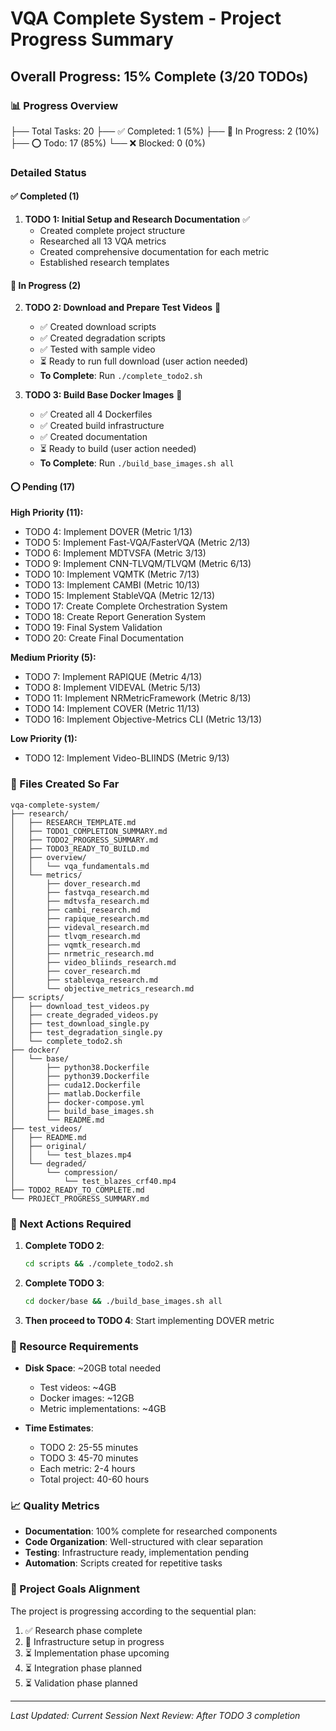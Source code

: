# VQA Complete System - Project Progress Summary

## Overall Progress: 15% Complete (3/20 TODOs)

### 📊 Progress Overview
   ├── Total Tasks: 20
   ├── ✅ Completed: 1 (5%)
   ├── 🔄 In Progress: 2 (10%)
   ├── ⭕ Todo: 17 (85%)
   └── ❌ Blocked: 0 (0%)

### Detailed Status

#### ✅ Completed (1)
1. **TODO 1: Initial Setup and Research Documentation** ✅
   - Created complete project structure
   - Researched all 13 VQA metrics
   - Created comprehensive documentation for each metric
   - Established research templates

#### 🔄 In Progress (2)

2. **TODO 2: Download and Prepare Test Videos** 🔄
   - ✅ Created download scripts
   - ✅ Created degradation scripts
   - ✅ Tested with sample video
   - ⏳ Ready to run full download (user action needed)
   - **To Complete**: Run `./complete_todo2.sh`

3. **TODO 3: Build Base Docker Images** 🔄
   - ✅ Created all 4 Dockerfiles
   - ✅ Created build infrastructure
   - ✅ Created documentation
   - ⏳ Ready to build (user action needed)
   - **To Complete**: Run `./build_base_images.sh all`

#### ⭕ Pending (17)

**High Priority (11):**
- TODO 4: Implement DOVER (Metric 1/13)
- TODO 5: Implement Fast-VQA/FasterVQA (Metric 2/13)
- TODO 6: Implement MDTVSFA (Metric 3/13)
- TODO 9: Implement CNN-TLVQM/TLVQM (Metric 6/13)
- TODO 10: Implement VQMTK (Metric 7/13)
- TODO 13: Implement CAMBI (Metric 10/13)
- TODO 15: Implement StableVQA (Metric 12/13)
- TODO 17: Create Complete Orchestration System
- TODO 18: Create Report Generation System
- TODO 19: Final System Validation
- TODO 20: Create Final Documentation

**Medium Priority (5):**
- TODO 7: Implement RAPIQUE (Metric 4/13)
- TODO 8: Implement VIDEVAL (Metric 5/13)
- TODO 11: Implement NRMetricFramework (Metric 8/13)
- TODO 14: Implement COVER (Metric 11/13)
- TODO 16: Implement Objective-Metrics CLI (Metric 13/13)

**Low Priority (1):**
- TODO 12: Implement Video-BLIINDS (Metric 9/13)

### 📁 Files Created So Far

```
vqa-complete-system/
├── research/
│   ├── RESEARCH_TEMPLATE.md
│   ├── TODO1_COMPLETION_SUMMARY.md
│   ├── TODO2_PROGRESS_SUMMARY.md
│   ├── TODO3_READY_TO_BUILD.md
│   ├── overview/
│   │   └── vqa_fundamentals.md
│   └── metrics/
│       ├── dover_research.md
│       ├── fastvqa_research.md
│       ├── mdtvsfa_research.md
│       ├── cambi_research.md
│       ├── rapique_research.md
│       ├── videval_research.md
│       ├── tlvqm_research.md
│       ├── vqmtk_research.md
│       ├── nrmetric_research.md
│       ├── video_bliinds_research.md
│       ├── cover_research.md
│       ├── stablevqa_research.md
│       └── objective_metrics_research.md
├── scripts/
│   ├── download_test_videos.py
│   ├── create_degraded_videos.py
│   ├── test_download_single.py
│   ├── test_degradation_single.py
│   └── complete_todo2.sh
├── docker/
│   └── base/
│       ├── python38.Dockerfile
│       ├── python39.Dockerfile
│       ├── cuda12.Dockerfile
│       ├── matlab.Dockerfile
│       ├── docker-compose.yml
│       ├── build_base_images.sh
│       └── README.md
├── test_videos/
│   ├── README.md
│   ├── original/
│   │   └── test_blazes.mp4
│   └── degraded/
│       └── compression/
│           └── test_blazes_crf40.mp4
├── TODO2_READY_TO_COMPLETE.md
└── PROJECT_PROGRESS_SUMMARY.md
```

### 🚀 Next Actions Required

1. **Complete TODO 2**: 
   ```bash
   cd scripts && ./complete_todo2.sh
   ```

2. **Complete TODO 3**:
   ```bash
   cd docker/base && ./build_base_images.sh all
   ```

3. **Then proceed to TODO 4**: Start implementing DOVER metric

### 💾 Resource Requirements

- **Disk Space**: ~20GB total needed
  - Test videos: ~4GB
  - Docker images: ~12GB
  - Metric implementations: ~4GB
  
- **Time Estimates**:
  - TODO 2: 25-55 minutes
  - TODO 3: 45-70 minutes
  - Each metric: 2-4 hours
  - Total project: 40-60 hours

### 📈 Quality Metrics

- **Documentation**: 100% complete for researched components
- **Code Organization**: Well-structured with clear separation
- **Testing**: Infrastructure ready, implementation pending
- **Automation**: Scripts created for repetitive tasks

### 🎯 Project Goals Alignment

The project is progressing according to the sequential plan:
1. ✅ Research phase complete
2. 🔄 Infrastructure setup in progress
3. ⏳ Implementation phase upcoming
4. ⏳ Integration phase planned
5. ⏳ Validation phase planned

---

*Last Updated: Current Session*
*Next Review: After TODO 3 completion*